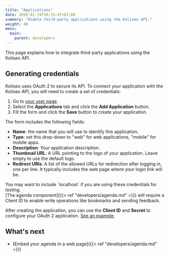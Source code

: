 ```yaml
---
title: "Applications"
date: 2018-01-19T10:15:47+01:00
summary: "Enable third-party applications using the Koliseo API."
weight: 40
menu:
  main:
    parent: developers
---
```


This page explains how to integrate third-party applications using the Koliseo API.

## Generating credentials

Koliseo uses OAuth 2 to secure its API. To connect your application with the Koliseo API, you will need to create a set of credentials:

1. Go to [your user page](https://www.koliseo.com/me).
2. Select the **Applications** tab and click the **Add Application** button.
3. Fill the form and click the **Save** button to create your application.

The form includes the following fields:

* **Name**: the name that you will use to identify this application.
* **Type**: set this drop-down to "web" for web applications, "mobile" for mobile apps.
* **Description**: Your application description.
* **Thumbnail URL**: A URL pointing to the logo of your application. Leave empty to use the default logo.
* **Redirect URIs**: A list of the allowed URLs for redirection after logging in, one per line. It typically includes the web page where your login link will be. 
<aside class="note">
You may want to include `localhost` if you are using these credentials for testing.
</aside>

<aside class="note">
[The agenda component]({{< ref "developers/agenda.md" >}}) will require a Client ID to enable write operations like bookmarks and sending feedback. 
</aside>

After creating the application, you can use the **Client ID** and **Secret** to configure your OAuth 2 application. [See an example](https://github.com/koliseoapi/koliseo-agenda/#usage).

## What's next

* [Embed your agenda in a web page]({{< ref "developers/agenda.md" >}})
